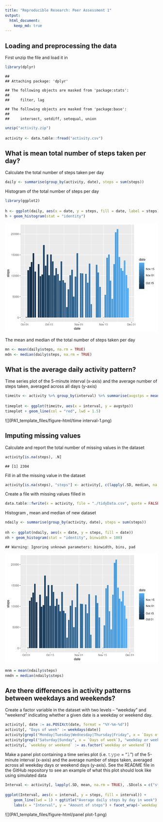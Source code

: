 ```yaml
---
title: "Reproducible Research: Peer Assessment 1"
output: 
  html_document:
    keep_md: true
---
```



## Loading and preprocessing the data

First unzip the file and load it in


```r
library(dplyr)
```

```
## 
## Attaching package: 'dplyr'
```

```
## The following objects are masked from 'package:stats':
## 
##     filter, lag
```

```
## The following objects are masked from 'package:base':
## 
##     intersect, setdiff, setequal, union
```

```r
unzip("activity.zip")

activity <- data.table::fread("activity.csv")
```

## What is mean total number of steps taken per day?

Calculate the total number of steps taken per day


```r
daily <- summarise(group_by(activity, date), steps = sum(steps))
```

Histogram of the total number of steps per day


```r
library(ggplot2)

h <- ggplot(daily, aes(x = date, y = steps, fill = date, label = steps))
h + geom_histogram(stat = "identity")
```

![](PA1_template_files/figure-html/his_per_day-1.png)<!-- -->

The mean and median of the total number of steps taken per day


```r
mn <- mean(daily$steps, na.rm = TRUE)
mdn <- median(daily$steps, na.rm = TRUE)
```

## What is the average daily activity pattern?

Time series plot of the 5-minute interval (x-axis) and the average number of steps taken, averaged across all days (y-axis)


```r
timeitv <- activity %>% group_by(interval) %>% summarise(avgstps = mean(steps, na.rm = TRUE))

timeplot <- ggplot(timeitv, aes(x = interval, y = avgstps))
timeplot + geom_line(col = "red", lwd = 1.5)
```

![](PA1_template_files/figure-html/time interval-1.png)<!-- -->

## Imputing missing values
Calculate and report the total number of missing values in the dataset


```r
activity[is.na(steps), .N]
```

```
## [1] 2304
```

Fill in all the missing value in the dataset


```r
activity[is.na(steps), "steps"] <- activity[, c(lapply(.SD, median, na.rm = TRUE)), .SDcols = c("steps")]
```

Create a file with missing values filled in


```r
data.table::fwrite(x = activity, file = "./tidyData.csv", quote = FALSE)
```

Histogram , mean and median of new dataset


```r
ndaily <- summarise(group_by(activity, date), steps = sum(steps))

nh <- ggplot(ndaily, aes(x = date, y = steps, fill = date))
nh + geom_histogram(stat = "identity", binwidth = 100)
```

```
## Warning: Ignoring unknown parameters: binwidth, bins, pad
```

![](PA1_template_files/figure-html/newall-1.png)<!-- -->

```r
mnm = mean(ndaily$steps)
nmdn = median(ndaily$steps)
```
## Are there differences in activity patterns between weekdays and weekends?

Create a factor variable in the dataset with two levels – “weekday” and “weekend” indicating whether a given date is a weekday or weekend day.


```r
activity[, date := as.POSIXct(date, format = "%Y-%m-%d")]
activity[, "Days of week" := weekdays(date)]
activity[grepl("Monday|Tuesday|Wednesday|Thursday|Friday", x = `Days of week`), "weekday or weekend"] <- "weekday"
activity[grepl("Saturday|Sunday", x = `Days of week`), "weekday or weekend"] <- "weekend"
activity[, `weekday or weekend` := as.factor(`weekday or weekend`)]
```

Make a panel plot containing a time series plot (i.e. 𝚝𝚢𝚙𝚎 = “𝚕”) of the 5-minute interval (x-axis) and the average number of steps taken, averaged across all weekday days or weekend days (y-axis). See the README file in the GitHub repository to see an example of what this plot should look like using simulated data


```r
Interval <- activity[, lapply(.SD, mean, na.rm = TRUE), .SDcols = c("steps"), by = .(interval, `weekday or weekend`)]

ggplot(Interval, aes(x = interval, y = steps, fill = interval)) +
    geom_line(lwd = 1) + ggtitle("Average daily steps by day in week") +
    labs(x = "Interval", y = "Amount of steps") + facet_wrap(~`weekday or weekend`, nc = 1, scales = "free")
```

![](PA1_template_files/figure-html/panel plot-1.png)<!-- -->
